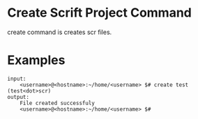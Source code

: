 # Create Scrift Project Command

create command is creates <dot>scr files.

# Examples

```
input:
    <username>@<hostname>:~/home/<username> $# create test (test<dot>scr)
output:
    File created successfuly
    <username>@<hostname>:~/home/<username> $# 
```
